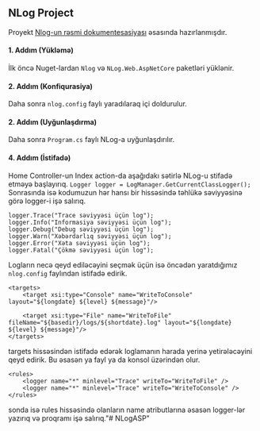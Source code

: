 ## NLog Project

Proyekt [Nlog-un rəsmi dokumentesasiyası](https://github.com/NLog/NLog/wiki/Getting-started-with-ASP.NET-Core-6) əsasında hazırlanmışdır.

#### 1. Addım (Yükləmə)

İlk öncə Nuget-lardan `Nlog` və `NLog.Web.AspNetCore` paketləri yüklənir.

#### 2. Addım (Konfiqurasiya)

Daha sonra `nlog.config` faylı yaradılaraq içi doldurulur.

#### 2. Addım (Uyğunlaşdırma)

Daha sonra `Program.cs` faylı NLog-a uyğunlaşdırılır.

#### 4. Addım (İstifadə)

Home Controller-un Index action-da aşağıdakı sətirlə NLog-u stifadə etməyə başlayırıq.
`Logger logger = LogManager.GetCurrentClassLogger();`
Sonrasında isə kodumuzun hər hansı bir hissəsində təhlükə səviyyəsinə görə logger-i işə salırıq.

```
logger.Trace("Trace səviyyəsi üçün log");
logger.Info("Informasiya səviyyəsi üçün log");
logger.Debug("Debug səviyyəsi üçün log");
logger.Warn("Xəbərdarlıq səviyyəsi üçün log");
logger.Error("Xəta səviyyəsi üçün log");
logger.Fatal("Çökmə səviyyəsi üçün log");
```

Logların necə qeyd ediləcəyini seçmək üçün isə öncədən yaratdığımız `nlog.config` faylından istifadə edirik.

```
<targets>
	<target xsi:type="Console" name="WriteToConsole" layout="${longdate} ${level} ${message}"/>

	<target xsi:type="File" name="WriteToFile" fileName="${basedir}/logs/${shortdate}.log" layout="${longdate} ${level} ${message}"/>
</targets>
```
targets hissəsindən istifadə edərək loglamanın harada yerinə yetirələcəyini qeyd edirik. Bu əsasən ya fayl ya da konsol üzərindən olur.

```
<rules>
	<logger name="*" minlevel="Trace" writeTo="WriteToFile" />
	<logger name="*" minlevel="Trace" writeTo="WriteToConsole" />
</rules>
```
sonda isə rules hissəsində olanların name atributlarına əsasən logger-lər yazırıq və proqramı işə salırıq."# NLogASP" 
